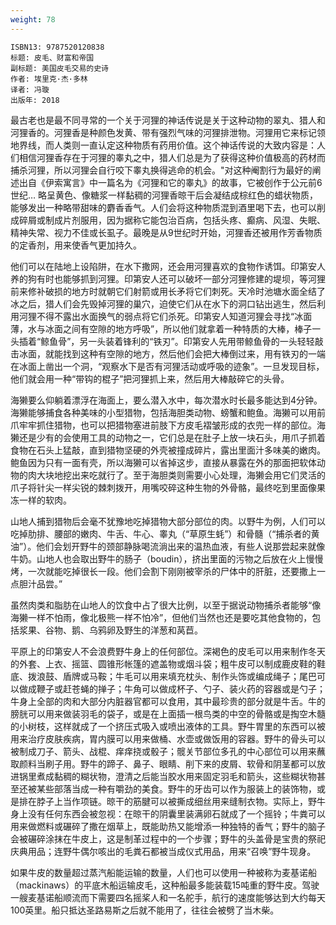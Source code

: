 ```yaml
---
weight: 78
---
```


```
ISBN13: 9787520120838
标题: 皮毛、财富和帝国
副标题: 美国皮毛交易的史诗
作者: 埃里克·杰·多林
译者: 冯璇
出版年: 2018
```

最古老也是最不同寻常的一个关于河狸的神话传说是关于这种动物的翠丸、猎人和河狸香的。河狸香是种颜色发黄、带有强烈气味的河狸排泄物。河狸用它来标记领地界线，而人类则一直认定这种物质有药用价值。这个神话传说的大致内容是：人们相信河狸香存在于河狸的睾丸之中，猎人们总是为了获得这种价值极高的药材而捕杀河狸，所以河狸会自行咬下睾丸换得逃命的机会。"对这种阉割行为最好的阐述出自《伊索寓言》中一篇名为《河狸和它的睾丸》的故事，它被创作于公元前6世纪…
略呈黄色、像糖浆一样黏稠的河狸香晾干后会凝结成棕红色的蜡状物质，能够发出一种略带甜味的麝香香气。人们会将这种物质混到酒里喝下去，也可以削成碎屑或制成片剂服用，因为据称它能包治百病，包括头疼、癫病、风湿、失眠、精神失常、视力不佳或长虱子。最晚是从9世纪时开始，河狸香还被用作芳香物质的定香剂，用来使香气更加持久。

他们可以在陆地上设陷阱，在水下撒网，还会用河狸喜欢的食物作诱饵。印第安人养的狗有时也能够抓到河狸。印第安人还可以破坏一部分河狸修建的堤坝，等河狸前来修补破损的地方时就朝它们射箭或用长矛将它们刺死。天冷时池塘水面全结了冰之后，猎人们会先毁掉河狸的巢穴，迫使它们从在水下的洞口钻出逃生，然后利用河狸不得不露出水面换气的弱点将它们杀死。印第安人知道河狸会寻找“冰面薄，水与冰面之间有空隙的地方呼吸”，所以他们就拿着一种特质的大棒，棒子一头插着“鲸鱼骨”，另一头装着锋利的“铁刃”。印第安人先用带鲸鱼骨的一头轻轻敲击冰面，就能找到这种有空隙的地方，然后他们会把大棒倒过来，用有铁刃的一端在冰面上凿出一个洞，“观察水下是否有河狸活动或呼吸的迹象”。一旦发现目标，他们就会用一种“带钩的棍子”把河狸抓上来，然后用大棒敲碎它的头骨。

海獭要么仰躺着漂浮在海面上，要么潜入水中，每次潜水时长最多能达到4分钟。海獭能够捕食各种美味的小型猎物，包括海胆类动物、螃蟹和鲍鱼。海獭可以用前爪牢牢抓住猎物，也可以把猎物塞进前肢下方皮毛褶皱形成的衣兜一样的部位。海獭还是少有的会使用工具的动物之一，它们总是在肚子上放一块石头，用爪子抓着食物在石头上猛敲，直到猎物坚硬的外壳被撞成碎片，露出里面汁多味美的嫩肉。鲍鱼因为只有一面有壳，所以海獭可以省掉这步，直接从暴露在外的那面把软体动物的肉大块地挖出来吃就行了。至于海胆类则需要小心处理，海獭会用它们灵活的爪子将针尖一样尖锐的棘刺拨开，用嘴咬碎这种生物的外骨骼，最终吃到里面像果冻一样的软肉。

山地人捕到猎物后会毫不犹豫地吃掉猎物大部分部位的肉。以野牛为例，人们可以吃掉肋排、腰部的嫩肉、牛舌、牛心、睾丸（“草原生蚝”）和骨髓（“捕杀者的黄油”）。他们会划开野牛的颈部静脉喝流淌出来的温热血液，有些人说那尝起来就像牛奶。山地人也会取出野牛的肠子（boudin），挤出里面的污物之后放在火上慢慢烤，一次就能吃掉很长一段。他们会割下刚刚被宰杀的尸体中的肝脏，还要撒上一点胆汁品尝。”

虽然肉类和脂肪在山地人的饮食中占了很大比例，以至于据说动物捕杀者能够“像海獭一样不怕雨，像北极熊一样不怕冷”，但他们当然也还是要吃其他食物的，包括浆果、谷物、鹅、乌鸦卵及野生的洋葱和莴苣。

平原上的印第安人不会浪费野牛身上的任何部位。深褐色的皮毛可以用来制作冬天的外套、上衣、摇篮、圆锥形帐篷的遮盖物或烟斗袋；粗牛皮可以制成鹿皮鞋的鞋底、拨浪鼓、盾牌或马鞍；牛毛可以用来填充枕头、制作头饰或编成绳子；尾巴可以做成鞭子或赶苍蝇的掸子；牛角可以做成杯子、勺子、装火药的容器或是勺子；牛身上全部的肉和大部分内脏器官都可以食用，其中最珍贵的部分就是牛舌。牛的膀胱可以用来做装羽毛的袋子，或是在上面插一根鸟类的中空的骨骼或是掏空木髓的小树枝，这样就成了一个挤压式吸入或喷出液体的工具。野牛胃里的东西可以被用来治疗皮肤疾病，胃内膜可以用来做桶、水壶或做饭用的容器。野牛的骨头可以被制成刀子、箭头、战棍、痒痒挠或骰子；髋关节部位多孔的中心部位可以用来蘸取颜料当刷子用。野牛的蹄子、鼻子、眼睛、削下来的皮屑、软骨和阴茎都可以放进锅里煮成黏稠的糊状物，澄清之后能当胶水用来固定羽毛和箭头，这些糊状物甚至还被某些部落当成一种有嚼劲的美食。野牛的牙齿可以作为服装上的装饰物，或是排在脖子上当作项链。晾干的筋腱可以被撕成细丝用来缝制衣物。实际上，野牛身上没有任何东西会被忽视：在晾干的阴囊里装满卵石就成了一个摇铃；牛粪可以用来做燃料或碾碎了撒在烟草上，既能助热又能增添一种独特的香气；野牛的脑子会被碾碎涂抹在牛皮上，这是制革过程中的一个步骤；野牛的头盖骨是宝贵的祭祀庆典用品；连野牛偶尔咳出的毛粪石都被当成仪式用品，用来“召唤”野牛现身。

如果牛皮的数量超过蒸汽船能运输的数量，人们也可以使用一种被称为麦基诺船（mackinaws）的平底木船运输皮毛，这种船最多能装载15吨重的野牛皮。驾驶一艘麦基诺船顺流而下需要四名摇桨人和一名舵手，航行的速度能够达到大约每天100英里。船只抵达圣路易斯之后就不能用了，往往会被劈了当木柴。